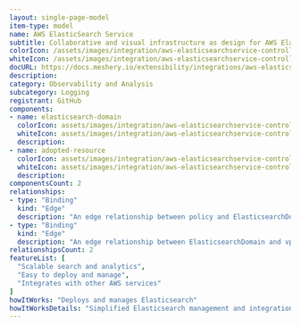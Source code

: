 ```yaml
---
layout: single-page-model
item-type: model
name: AWS ElasticSearch Service
subtitle: Collaborative and visual infrastructure as design for AWS ElasticSearch Service
colorIcon: /assets/images/integration/aws-elasticsearchservice-controller/icons/color/aws-elasticsearchservice-controller-color.svg
whiteIcon: /assets/images/integration/aws-elasticsearchservice-controller/icons/white/aws-elasticsearchservice-controller-white.svg
docURL: https://docs.meshery.io/extensibility/integrations/aws-elasticsearchservice-controller
description: 
category: Observability and Analysis
subcategory: Logging
registrant: GitHub
components: 
- name: elasticsearch-domain
  colorIcon: assets/images/integration/aws-elasticsearchservice-controller/components/elasticsearch-domain/icons/color/elasticsearch-domain-color.svg
  whiteIcon: assets/images/integration/aws-elasticsearchservice-controller/components/elasticsearch-domain/icons/white/elasticsearch-domain-white.svg
  description: 
- name: adopted-resource
  colorIcon: assets/images/integration/aws-elasticsearchservice-controller/components/adopted-resource/icons/color/adopted-resource-color.svg
  whiteIcon: assets/images/integration/aws-elasticsearchservice-controller/components/adopted-resource/icons/white/adopted-resource-white.svg
  description: 
componentsCount: 2
relationships: 
- type: "Binding"
  kind: "Edge"
  description: "An edge relationship between policy and ElasticsearchDomain"
- type: "Binding"
  kind: "Edge"
  description: "An edge relationship between ElasticsearchDomain and vpc"
relationshipsCount: 2
featureList: [
  "Scalable search and analytics",
  "Easy to deploy and manage",
  "Integrates with other AWS services"
]
howItWorks: "Deploys and manages Elasticsearch"
howItWorksDetails: "Simplified Elasticsearch management and integration with AWS"
---
```

